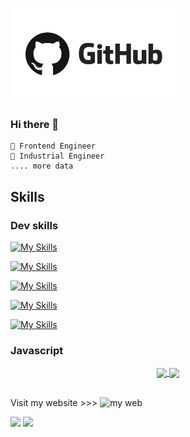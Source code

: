 <img height="150px" src="./assets/gitHub.jpg" ></img>
### Hi there 👋
    🐣 Frontend Engineer
    🤯 Industrial Engineer
    .... more data

## Skills
### Dev skills
[![My Skills](https://skillicons.dev/icons?i=js,ts,react,next)](https://skillicons.dev)

[![My Skills](https://skillicons.dev/icons?i=vercel,vite,firebase)](https://skillicons.dev)

[![My Skills](https://skillicons.dev/icons?i=ruby,rails,postgres)](https://skillicons.dev)  

[![My Skills](https://skillicons.dev/icons?i=html,css,sass,bootstrap,tailwind)](https://skillicons.dev)  

[![My Skills](https://skillicons.dev/icons?i=git,github,linux,bash)](https://skillicons.dev)  

### Javascript
<div align="center">
<a href="https://github.com/mhatw/organizable">
  <img align="center" src="https://github-readme-stats.vercel.app/api/pin/?username=mhatw&repo=organizable" />
</a>
 <a href="https://github.com/mhatw/contacts">
  <img align="center" src="https://github-readme-stats.vercel.app/api/pin/?username=mhatw&repo=contacts" />
</a>
</div>

<div style="display: inline_block"><br> 

Visit my website >>>
<img alt="my web" width="26px" src="https://lh3.googleusercontent.com/vdKbcWCGwxtvvoZG5LK-rQcix_6mXl7Z2zzVil3ggiZ6hUETgtSVdbw0hrNAbRoCTCuSt_yn4EJrBS5XzILlYBxGIhMuikJ9nVt1HVA5nI76zA5ludsdTQF9t-ANf4lZPV7Wli9JzTrA8fj1wa5YAgcza7EK1Y8uqcj92Hjm1jaJJ10OJAkdaQg6oB7lKQ" style="padding-right:10px;" />

  <a href="https://www.linkedin.com/in/mhatw/" target="_blank"><img src="https://img.shields.io/badge/-LinkedIn-%230077B5?style=for-the-badge&logo=linkedin&logoColor=white" target="_blank"></a>
  <a href="https://instagram.com/_mhatw" target="_blank"><img src="https://img.shields.io/badge/-Instagram-%23E4405F?style=for-the-badge&logo=instagram&logoColor=white" target="_blank"></a>
</div>
